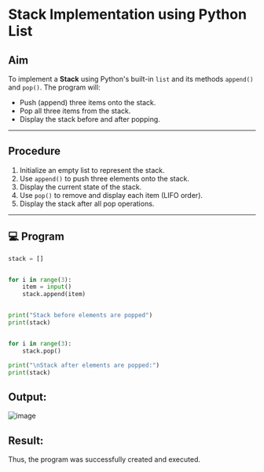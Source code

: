 # Stack Implementation using Python List

##  Aim
To implement a **Stack** using Python's built-in `list` and its methods `append()` and `pop()`. The program will:
- Push (append) three items onto the stack.
- Pop all three items from the stack.
- Display the stack before and after popping.

---

##  Procedure
1. Initialize an empty list to represent the stack.
2. Use `append()` to push three elements onto the stack.
3. Display the current state of the stack.
4. Use `pop()` to remove and display each item (LIFO order).
5. Display the stack after all pop operations.

---

## 💻 Program
```python
stack = []


for i in range(3):
    item = input()
    stack.append(item)  


print("Stack before elements are popped")
print(stack)


for i in range(3):
    stack.pop()  

print("\nStack after elements are popped:")
print(stack)


```
## Output:

![image](https://github.com/user-attachments/assets/7f3daf66-f79e-401d-b065-046a23bc3b75)

## Result:
Thus, the program was successfully created and executed.
